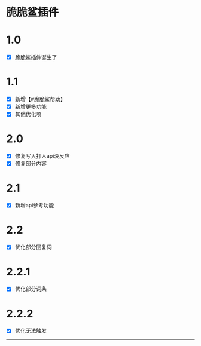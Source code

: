 # 脆脆鲨插件
# 1.0

- [x] 脆脆鲨插件诞生了 

# 1.1

- [x] 新增【#脆脆鲨帮助】
- [x] 新增更多功能
- [x] 其他优化项

# 2.0

- [x] 修复写入打人api没反应
- [x] 修复部分内容

# 2.1

- [x] 新增api参考功能

# 2.2

- [x] 优化部分回复词

# 2.2.1

- [x] 优化部分词条

# 2.2.2

- [x] 优化无法触发

---